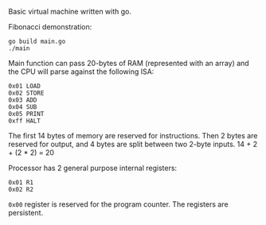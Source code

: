 Basic virtual machine written with go.

Fibonacci demonstration:

```
go build main.go
./main
```

Main function can pass 20-bytes of RAM (represented with an array) and the CPU will parse against the following ISA:

```
0x01 LOAD
0x02 STORE
0x03 ADD
0x04 SUB
0x05 PRINT
0xff HALT
```

The first 14 bytes of memory are reserved for instructions. Then 2 bytes are reserved for output, and 4 bytes are split between two 2-byte inputs. 14 + 2 + (2 \* 2) = 20

Processor has 2 general purpose internal registers:

```
0x01 R1
0x02 R2
```

`0x00` register is reserved for the program counter. The registers are persistent.
